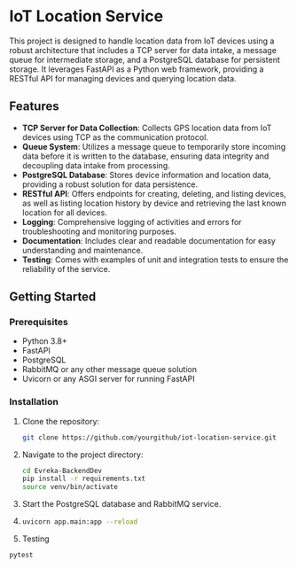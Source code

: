 # IoT Location Service

This project is designed to handle location data from IoT devices using a robust architecture that includes a TCP server for data intake, a message queue for intermediate storage, and a PostgreSQL database for persistent storage. It leverages FastAPI as a Python web framework, providing a RESTful API for managing devices and querying location data.

## Features

- **TCP Server for Data Collection**: Collects GPS location data from IoT devices using TCP as the communication protocol.
- **Queue System**: Utilizes a message queue to temporarily store incoming data before it is written to the database, ensuring data integrity and decoupling data intake from processing.
- **PostgreSQL Database**: Stores device information and location data, providing a robust solution for data persistence.
- **RESTful API**: Offers endpoints for creating, deleting, and listing devices, as well as listing location history by device and retrieving the last known location for all devices.
- **Logging**: Comprehensive logging of activities and errors for troubleshooting and monitoring purposes.
- **Documentation**: Includes clear and readable documentation for easy understanding and maintenance.
- **Testing**: Comes with examples of unit and integration tests to ensure the reliability of the service.

## Getting Started

### Prerequisites

- Python 3.8+
- FastAPI
- PostgreSQL
- RabbitMQ or any other message queue solution
- Uvicorn or any ASGI server for running FastAPI

### Installation

1. Clone the repository:

   ```sh
   git clone https://github.com/yourgithub/iot-location-service.git
   ```

2. Navigate to the project directory:
   ```sh
   cd Evreka-BackendDev
   pip install -r requirements.txt
   source venv/bin/activate
   ```
3. Start the PostgreSQL database and RabbitMQ service.
4. ```sh
   uvicorn app.main:app --reload
   ```

5. Testing

```sh
pytest
```
